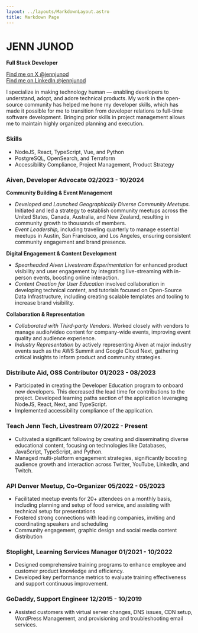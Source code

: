 ```yaml
---
layout: ../layouts/MarkdownLayout.astro
title: Markdown Page
---
```

# JENN JUNOD  
**Full Stack Developer**  

[Find me on X @jennjunod](https://twitter.com/JennJunod)  
[Find me on LinkedIn @jennjunod](https://www.linkedin.com/in/jennjunod/)  

I specialize in making technology human — enabling developers to understand, adopt, and adore technical products. My work in the open-source community has helped me hone my developer skills, which has made it possible for me to transition from developer relations to full-time software development. Bringing prior skills in project management allows me to maintain highly organized planning and execution.

### **Skills**

* NodeJS, React, TypeScript, Vue, and Python  
* PostgreSQL, OpenSearch, and Terraform  
* Accessibility Compliance, Project Management, Product Strategy 

### **Aiven, Developer Advocate	02/2023 \- 10/2024**

**Community Building & Event Management**

* *Developed and Launched Geographically Diverse Community Meetups.* Initiated and led a strategy to establish community meetups across the United States, Canada, Australia, and New Zealand, resulting in community growth to thousands of members.  
* *Event Leadership,* including traveling quarterly to manage essential meetups in Austin, San Francisco, and Los Angeles, ensuring consistent community engagement and brand presence.

**Digital Engagement & Content Development**

* *Spearheaded Aiven Livestream Experimentation* for enhanced product visibility and user engagement by integrating live-streaming with in-person events, boosting online interaction.  
* *Content Creation for User Education* involved collaboration in developing technical content, and tutorials focused on Open-Source Data Infrastructure, including creating scalable templates and tooling to increase brand visibility.

**Collaboration & Representation**

* *Collaborated with Third-party Vendors.* Worked closely with vendors to manage audio/video content for company-wide events, improving event quality and audience experience.  
* *Industry Representation* by actively representing Aiven at major industry events such as the AWS Summit and Google Cloud Next, gathering critical insights to inform product and community strategies.

### **Distribute Aid, OSS Contributor	01/2023 \- 08/2023**

* Participated in creating the Developer Education program to onboard new developers. This decreased the lead time for contributions to the project. Developed learning paths section of the application leveraging NodeJS, React, Next, and TypeScript.  
* Implemented accessibility compliance of the application.

### **Teach Jenn Tech, Livestream	07/2022 \- Present**

* Cultivated a significant following by creating and disseminating diverse educational content, focusing on technologies like Databases, JavaScript, TypeScript, and Python.  
* Managed multi-platform engagement strategies, significantly boosting audience growth and interaction across Twitter, YouTube, LinkedIn, and Twitch.

### **API Denver Meetup, Co-Organizer	05/2022 \- 05/2023**

* Facilitated meetup events for 20+ attendees on a monthly basis, including planning and setup of food service, and assisting with technical setup for presentations  
* Fostered strong connections with leading companies, inviting and coordinating speakers and scheduling  
* Community engagement, graphic design and social media content distribution

### **Stoplight, Learning Services Manager	01/2021 \- 10/2022**

* Designed comprehensive training programs to enhance employee and customer product knowledge and efficiency.  
* Developed key performance metrics to evaluate training effectiveness and support continuous improvement.

### **GoDaddy, Support Engineer	12/2015 \- 10/2019**

* Assisted customers with virtual server changes, DNS issues, CDN setup, WordPress Management, and provisioning and troubleshooting email services.  